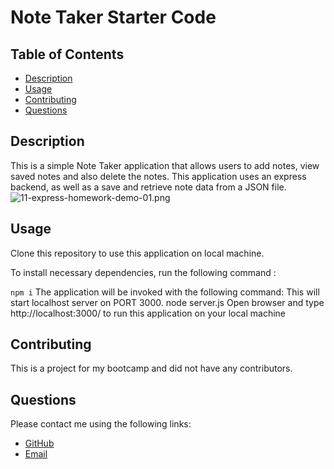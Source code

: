 # Note Taker Starter Code

## Table of Contents

* [Description](#description)
* [Usage](#usage)
* [Contributing](#contributing)
* [Questions](#questions)


## Description
This is a simple Note Taker application that allows users to add notes, view saved notes and also delete the notes. This application uses an express backend, as well as a save and retrieve note data from a JSON file.
![11-express-homework-demo-01.png]()

## Usage
Clone this repository to use this application on local machine.

To install necessary dependencies, run the following command :

`npm i`
The application will be invoked with the following command: This will start localhost server on PORT 3000.
node server.js
Open browser and type http://localhost:3000/ to run this application on your local machine

## Contributing
This is a project for my bootcamp and did not have any contributors.

## Questions
 Please contact me using the following links:
   * [GitHub](https://github.com/mflangian13)
   * [Email](mailto:mflanigantwualumn@gmail.com)





